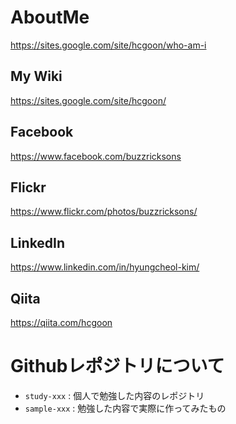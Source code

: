 # AboutMe
https://sites.google.com/site/hcgoon/who-am-i

## My Wiki
https://sites.google.com/site/hcgoon/

## Facebook
https://www.facebook.com/buzzricksons

## Flickr
https://www.flickr.com/photos/buzzricksons/

## LinkedIn
https://www.linkedin.com/in/hyungcheol-kim/

## Qiita
https://qiita.com/hcgoon

# Githubレポジトリについて
- `study-xxx` : 個人で勉強した内容のレポジトリ
- `sample-xxx` : 勉強した内容で実際に作ってみたもの
